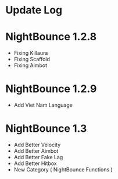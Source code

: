 # Update Log
# NightBounce 1.2.8
- Fixing Killaura
- Fixing Scaffold
- Fixing Aimbot
# NightBounce 1.2.9
- Add Viet Nam Language
# NightBounce 1.3
- Add Better Velocity
- Add Better Aimbot
- Add Better Fake Lag
- Add Better Hitbox
- New Category ( NightBounce Functions )
